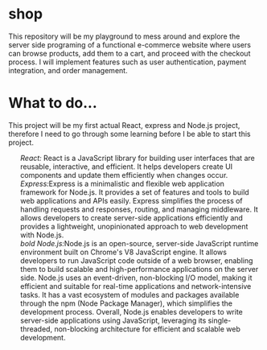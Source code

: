 # shop
This repository will be my playground to mess around and explore the server side programing of a functional e-commerce website where users can browse products, add them to a cart, and proceed with the checkout process. I will implement features such as user authentication, payment integration, and order management.

# What to do...
This project will be my first actual React, express and Node.js project, therefore I need to go through some learning before I be able to start this project.
  <ul> 
    <i>React:</i> React is a JavaScript library for building user interfaces that are reusable, interactive, and efficient. It helps developers    create UI components and update them efficiently when changes occur.
    <br><i>Express:</i>Express is a minimalistic and flexible web application framework for Node.js. It provides a set of features and tools to  build web applications and APIs easily. Express simplifies the process of handling requests and responses, routing, and                            managing middleware. It allows developers to create server-side applications efficiently and provides a lightweight,                              unopinionated approach to web development with Node.js.
    <br><i>bold Node.js:</i>Node.js is an open-source, server-side JavaScript runtime environment built on Chrome's V8 JavaScript engine. It allows developers to run JavaScript code outside of a web browser, enabling them to build scalable and high-performance applications on the server side. Node.js uses an event-driven, non-blocking I/O model, making it efficient and suitable for real-time applications and network-intensive tasks. It has a vast ecosystem of modules and packages available through the npm (Node Package Manager), which simplifies the development process. Overall, Node.js enables developers to write server-side applications using JavaScript, leveraging its single-threaded, non-blocking architecture for efficient and scalable web development.
